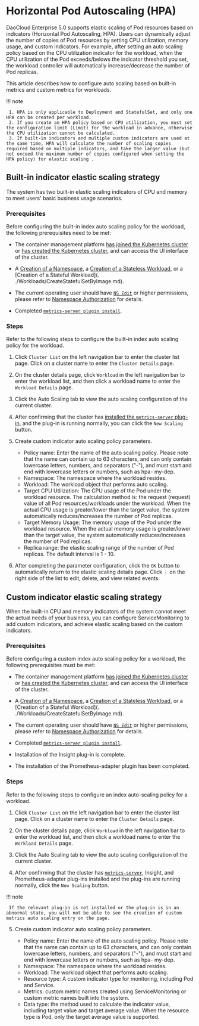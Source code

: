 # Horizontal Pod Autoscaling (HPA)

DaoCloud Enterprise 5.0 supports elastic scaling of Pod resources based on indicators (Horizontal Pod Autoscaling, HPA).
Users can dynamically adjust the number of copies of Pod resources by setting CPU utilization, memory usage, and custom indicators.
For example, after setting an auto scaling policy based on the CPU utilization indicator for the workload, when the CPU utilization of the Pod exceeds/belows the indicator threshold you set, the workload controller will automatically increase/decrease the number of Pod replicas.

This article describes how to configure auto scaling based on built-in metrics and custom metrics for workloads.

!!! note

     1. HPA is only applicable to Deployment and StatefulSet, and only one HPA can be created per workload.
     2. If you create an HPA policy based on CPU utilization, you must set the configuration limit (Limit) for the workload in advance, otherwise the CPU utilization cannot be calculated.
     3. If built-in indicators and multiple custom indicators are used at the same time, HPA will calculate the number of scaling copies required based on multiple indicators, and take the larger value (but not exceed the maximum number of copies configured when setting the HPA policy) for elastic scaling .

## Built-in indicator elastic scaling strategy

The system has two built-in elastic scaling indicators of CPU and memory to meet users' basic business usage scenarios.

### Prerequisites

Before configuring the built-in index auto scaling policy for the workload, the following prerequisites need to be met:

- The container management platform [has joined the Kubernetes cluster](../Clusters/JoinACluster.md) or [has created the Kubernetes cluster](../Clusters/CreateCluster.md), and can access the UI interface of the cluster.

- A [Creation of a Namespace](../Namespaces/createtens.md), a [Creation of a Stateless Workload](../Workloads/CreateDeploymentByImage.md), or a [Creation of a Stateful Workload](. ./Workloads/CreateStatefulSetByImage.md).

- The current operating user should have [`NS Edit`](../Permissions/PermissionBrief.md#ns-edit) or higher permissions, please refer to [Namespace Authorization](../Namespaces/createns.md) for details.

- Completed [`metrics-server plugin install`](Install-metrics-server.md).

### Steps

Refer to the following steps to configure the built-in index auto scaling policy for the workload.

1. Click `Cluster List` on the left navigation bar to enter the cluster list page. Click on a cluster name to enter the `Cluster Details` page.

     

2. On the cluster details page, click `Workload` in the left navigation bar to enter the workload list, and then click a workload name to enter the `Workload Details` page.

     

3. Click the Auto Scaling tab to view the auto scaling configuration of the current cluster.

     

4. After confirming that the cluster has [installed the `metrics-server` plug-in](Install-metrics-server.md), and the plug-in is running normally, you can click the `New Scaling` button.

     

5. Create custom indicator auto scaling policy parameters.

     

     - Policy name: Enter the name of the auto scaling policy. Please note that the name can contain up to 63 characters, and can only contain lowercase letters, numbers, and separators ("-"), and must start and end with lowercase letters or numbers, such as hpa- my-dep.
     - Namespace: The namespace where the workload resides.
     - Workload: The workload object that performs auto scaling.
     - Target CPU Utilization: The CPU usage of the Pod under the workload resource. The calculation method is: the request (request) value of all Pod resources/workloads under the workload. When the actual CPU usage is greater/lower than the target value, the system automatically reduces/increases the number of Pod replicas.
     - Target Memory Usage: The memory usage of the Pod under the workload resource. When the actual memory usage is greater/lower than the target value, the system automatically reduces/increases the number of Pod replicas.
     - Replica range: the elastic scaling range of the number of Pod replicas. The default interval is 1 - 10.

6. After completing the parameter configuration, click the `OK` button to automatically return to the elastic scaling details page. Click `⋮` on the right side of the list to edit, delete, and view related events.

     

## Custom indicator elastic scaling strategy

When the built-in CPU and memory indicators of the system cannot meet the actual needs of your business, you can configure ServiceMonitoring to add custom indicators, and achieve elastic scaling based on the custom indicators.

### Prerequisites

Before configuring a custom index auto scaling policy for a workload, the following prerequisites must be met:

- The container management platform [has joined the Kubernetes cluster](../Clusters/JoinACluster.md) or [has created the Kubernetes cluster](../Clusters/CreateCluster.md), and can access the UI interface of the cluster.

- A [Creation of a Namespace](../Namespaces/createtens.md), a [Creation of a Stateless Workload](../Workloads/CreateDeploymentByImage.md), or a [Creation of a Stateful Workload](. ./Workloads/CreateStatefulSetByImage.md).

- The current operating user should have [`NS Edit`](../Permissions/PermissionBrief.md#ns-edit) or higher permissions, please refer to [Namespace Authorization](../Namespaces/createns.md) for details.

- Completed [`metrics-server plugin install`](Install-metrics-server.md).
- Installation of the Insight plug-in is complete.
- The installation of the Prometheus-adapter plugin has been completed.

### Steps

Refer to the following steps to configure an index auto-scaling policy for a workload.

1. Click `Cluster List` on the left navigation bar to enter the cluster list page. Click on a cluster name to enter the `Cluster Details` page.

     

2. On the cluster details page, click `Workload` in the left navigation bar to enter the workload list, and then click a workload name to enter the `Workload Details` page.

     

3. Click the Auto Scaling tab to view the auto scaling configuration of the current cluster.

     
4. After confirming that the cluster has [`metrics-server`](Install-metrics-server.md), Insight, and Prometheus-adapter plug-ins installed and the plug-ins are running normally, click the `New Scaling` button.

!!! note

     If the relevant plug-in is not installed or the plug-in is in an abnormal state, you will not be able to see the creation of custom metrics auto scaling entry on the page.

     
5. Create custom indicator auto scaling policy parameters.

     

     - Policy name: Enter the name of the auto scaling policy. Please note that the name can contain up to 63 characters, and can only contain lowercase letters, numbers, and separators ("-"), and must start and end with lowercase letters or numbers, such as hpa- my-dep.
     - Namespace: The namespace where the workload resides.
     - Workload: The workload object that performs auto scaling.
     - Resource type: A custom indicator type for monitoring, including Pod and Service.
     - Metrics: custom metric names created using ServiceMonitoring or custom metric names built into the system.
     - Data type: the method used to calculate the indicator value, including target value and target average value. When the resource type is Pod, only the target average value is supported.